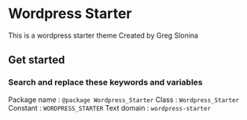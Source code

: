 # Wordpress Starter

This is a wordpress starter theme
Created by Greg Slonina

## Get started

### Search and replace these keywords and variables
Package name : `@package Wordpress_Starter`
Class : `Wordpress_Starter`
Constant : `WORDPRESS_STARTER`
Text domain : `wordpress-starter`

